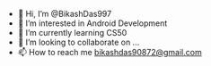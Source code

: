 - 👋 Hi, I’m @BikashDas997
- 👀 I’m interested in Android Development
- 🌱 I’m currently learning CS50
- 💞️ I’m looking to collaborate on ...
- 📫 How to reach me bikashdas90872@gmail.com

<!---
BikashDas997/BikashDas997 is a ✨ special ✨ repository because its `README.md` (this file) appears on your GitHub profile.
You can click the Preview link to take a look at your changes.
--->
